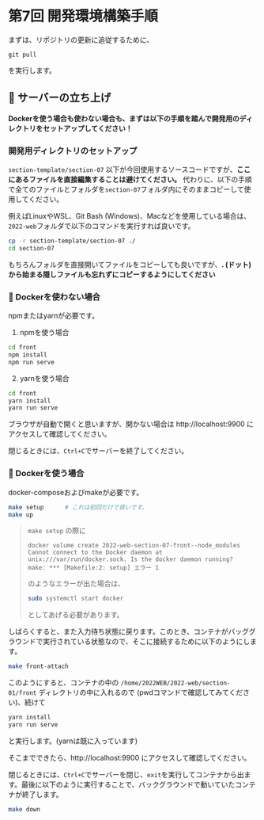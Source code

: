 # 第7回 開発環境構築手順

まずは、リポジトリの更新に追従するために、

```
git pull
```

を実行します。

## 🔨 サーバーの立ち上げ

**Dockerを使う場合も使わない場合も、まずは以下の手順を踏んで開発用のディレクトリをセットアップしてください！**

### 開発用ディレクトリのセットアップ

`section-template/section-07` 以下が今回使用するソースコードですが、**ここにあるファイルを直接編集することは避けてください。** 代わりに、以下の手順で全てのファイルとフォルダを`section-07`フォルダ内にそのままコピーして使用してください。

例えばLinuxやWSL、Git Bash (Windows)、Macなどを使用している場合は、`2022-web`フォルダで以下のコマンドを実行すれば良いです。

```bash
cp -r section-template/section-07 ./
cd section-07
```

もちろんフォルダを直接開いてファイルをコピーしても良いですが、**. (ドット) から始まる隠しファイルも忘れずにコピーするようにしてください**

### 💪 Dockerを使わない場合

npmまたはyarnが必要です。

1. npmを使う場合

```bash
cd front
npm install
npm run serve
```

2. yarnを使う場合

```bash
cd front
yarn install
yarn run serve
```

ブラウザが自動で開くと思いますが、開かない場合は http://localhost:9900 にアクセスして確認してください。

閉じるときには、`Ctrl+C`でサーバーを終了してください。

### 🐳 Dockerを使う場合

docker-composeおよびmakeが必要です。

```bash
make setup      # これは初回だけで良いです。
make up
```

> `make setup` の際に
> 
> ```
> docker volume create 2022-web-section-07-front--node_modules
> Cannot connect to the Docker daemon at unix:///var/run/docker.sock. Is the docker daemon running?
> make: *** [Makefile:2: setup] エラー 1
> ```
> 
> のようなエラーが出た場合は、
> 
> ```bash
> sudo systemctl start docker
> ```
> 
> としてあげる必要があります。

しばらくすると、また入力待ち状態に戻ります。このとき、コンテナがバッググラウンドで実行されている状態なので、そこに接続するために以下のようにします。

```bash
make front-attach
```

このようにすると、コンテナの中の `/home/2022WEB/2022-web/section-01/front` ディレクトリの中に入れるので (pwdコマンドで確認してみてください)、続けて

```bash
yarn install
yarn run serve
```

と実行します。(yarnは既に入っています)

そこまでできたら、http://localhost:9900 にアクセスして確認してください。

閉じるときには、`Ctrl+C`でサーバーを閉じ、`exit`を実行してコンテナから出ます。最後に以下のように実行することで、バックグラウンドで動いていたコンテナが終了します。

```bash
make down
```
